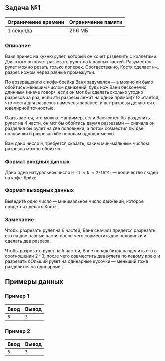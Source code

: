 ## Задача №1

| Ограничение времени | Ограничение памяти |
| ------------------- | ------------------ |
| 1 секунда           | 256 МБ             |

### Описание

Ваня принес на кухню рулет, который он хочет разделить с коллегами. Для этого он хочет разрезать рулет на `N` равных частей. Разумеется, рулет можно резать только поперек. Соотвественно, Костя сделает `N−1` разрез ножом через равные промежутки.

По возвращению с кофе-брейка Ваня задумался — а можно ли было обойтись меньшим числом движений, будь нож Вани бесконечно длинным (иначе говоря, если он мог бы сделать сколько угодно разрезов за раз, если эти разрезы лежат на одной прямой)? Считается, что места для разрезов намечены заранее, и все разрезы делаются с ювелирной точностью.

Оказывается, что можно. Например, если Ваня хотел бы разделить рулет на 4 части, он мог бы обойтись двумя разрезами — сначала он разделил бы рулет на две половинки, а потом совместил бы две половинки и разрезал обе пополам одновременно.

Вам дано число `N`, требуется сказать, каким минимальным числом разрезов можно обойтись.

### Формат входных данных

Дано одно натуральное число `N (1 ≤ N ≤ 2*10^9)` — количество людей на кофе-брйке.

### Формат выходных данных

Выведите одно число — минимальное число движений, которое придется сделать Косте.

### Замечание

Чтобы разрезать рулет на 6 частей, Ване сначала придется разрезать его на две равные части, после чего совместить две половинки и сделать два разреза.

Чтобы разрезать рулет на 5 частей, Ване понадобится разделить его в соотношении 2 : 3, после чего совместить два рулета по левому краю и разрезать бОльший рулет на одинарные кусочки — меньший тоже разделится на одинарные.

## Примеры данных

### Пример 1

| Ввод | Вывод |
| ---- | ----- |
| `6`  | `3`   |

### Пример 2

| Ввод | Вывод |
| ---- | ----- |
| `5`  | `3`   |
